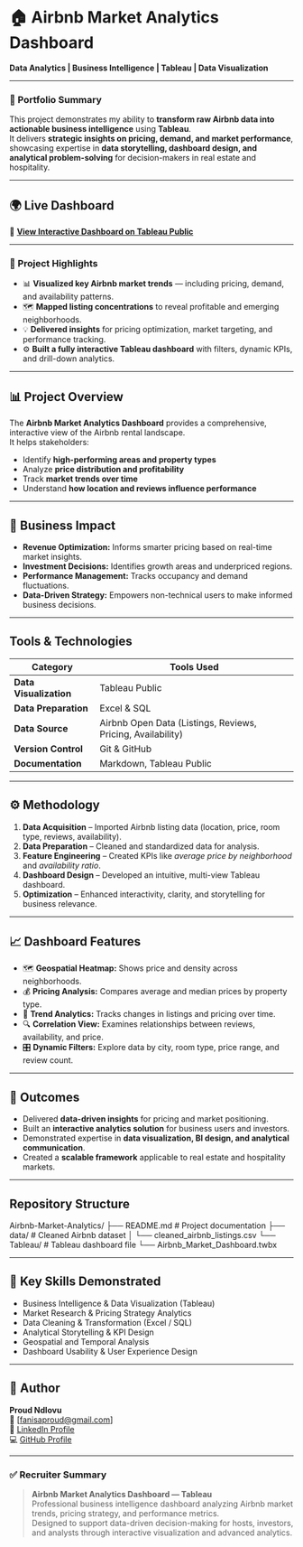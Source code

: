 # 🏠 Airbnb Market Analytics Dashboard  
**Data Analytics | Business Intelligence | Tableau | Data Visualization**

---

### 📄 Portfolio Summary  
This project demonstrates my ability to **transform raw Airbnb data into actionable business intelligence** using **Tableau**.  
It delivers **strategic insights on pricing, demand, and market performance**, showcasing expertise in **data storytelling, dashboard design, and analytical problem-solving** for decision-makers in real estate and hospitality.

---

## 🌍 Live Dashboard  
🔗 **[View Interactive Dashboard on Tableau Public](https://public.tableau.com/app/profile/proud.ndlovu/viz/AirBnbProject_17614271063190/Dashboard1?publish=yes)**

---

### 🚨 Project Highlights  
- 📊 **Visualized key Airbnb market trends** — including pricing, demand, and availability patterns.  
- 🗺️ **Mapped listing concentrations** to reveal profitable and emerging neighborhoods.  
- 💡 **Delivered insights** for pricing optimization, market targeting, and performance tracking.  
- ⚙️ **Built a fully interactive Tableau dashboard** with filters, dynamic KPIs, and drill-down analytics.  

---

## 📊 Project Overview  
The **Airbnb Market Analytics Dashboard** provides a comprehensive, interactive view of the Airbnb rental landscape.  
It helps stakeholders:  
- Identify **high-performing areas and property types**  
- Analyze **price distribution and profitability**  
- Track **market trends over time**  
- Understand **how location and reviews influence performance**  

---

## 💼 Business Impact  
- **Revenue Optimization:** Informs smarter pricing based on real-time market insights.  
- **Investment Decisions:** Identifies growth areas and underpriced regions.  
- **Performance Management:** Tracks occupancy and demand fluctuations.  
- **Data-Driven Strategy:** Empowers non-technical users to make informed business decisions.  

---

##  Tools & Technologies
| Category | Tools Used |
|-----------|-------------|
| **Data Visualization** | Tableau Public |
| **Data Preparation** | Excel & SQL |
| **Data Source** | Airbnb Open Data (Listings, Reviews, Pricing, Availability) |
| **Version Control** | Git & GitHub |
| **Documentation** | Markdown, Tableau Public |

---

## ⚙️ Methodology
1. **Data Acquisition** – Imported Airbnb listing data (location, price, room type, reviews, availability).  
2. **Data Preparation** – Cleaned and standardized data for analysis.  
3. **Feature Engineering** – Created KPIs like *average price by neighborhood* and *availability ratio*.  
4. **Dashboard Design** – Developed an intuitive, multi-view Tableau dashboard.  
5. **Optimization** – Enhanced interactivity, clarity, and storytelling for business relevance.

---

## 📈 Dashboard Features
- 🗺️ **Geospatial Heatmap:** Shows price and density across neighborhoods.  
- 💰 **Pricing Analysis:** Compares average and median prices by property type.  
- 📅 **Trend Analytics:** Tracks changes in listings and pricing over time.  
- 🔍 **Correlation View:** Examines relationships between reviews, availability, and price.  
- 🎛️ **Dynamic Filters:** Explore data by city, room type, price range, and review count.

---

## 🚀 Outcomes
- Delivered **data-driven insights** for pricing and market positioning.  
- Built an **interactive analytics solution** for business users and investors.  
- Demonstrated expertise in **data visualization, BI design, and analytical communication**.  
- Created a **scalable framework** applicable to real estate and hospitality markets.  

---

## Repository Structure

Airbnb-Market-Analytics/
├── README.md # Project documentation
├── data/ # Cleaned Airbnb dataset
│ └── cleaned_airbnb_listings.csv
└── Tableau/ # Tableau dashboard file
└── Airbnb_Market_Dashboard.twbx


---

## 🧠 Key Skills Demonstrated
- Business Intelligence & Data Visualization (Tableau)  
- Market Research & Pricing Strategy Analytics  
- Data Cleaning & Transformation (Excel / SQL)  
- Analytical Storytelling & KPI Design  
- Geospatial and Temporal Analysis  
- Dashboard Usability & User Experience Design  

---

## 👤 Author
**Proud Ndlovu**  
📧 [fanisaproud@gmail.com]  
🔗 [LinkedIn Profile](https://www.linkedin.com/in/proud-ndlovu-89070854/)  
💻 [GitHub Profile](https://github.com/ApostolicDA)

---

### ✅ Recruiter Summary
> **Airbnb Market Analytics Dashboard — Tableau**  
> Professional business intelligence dashboard analyzing Airbnb market trends, pricing strategy, and performance metrics.  
> Designed to support data-driven decision-making for hosts, investors, and analysts through interactive visualization and advanced analytics.
